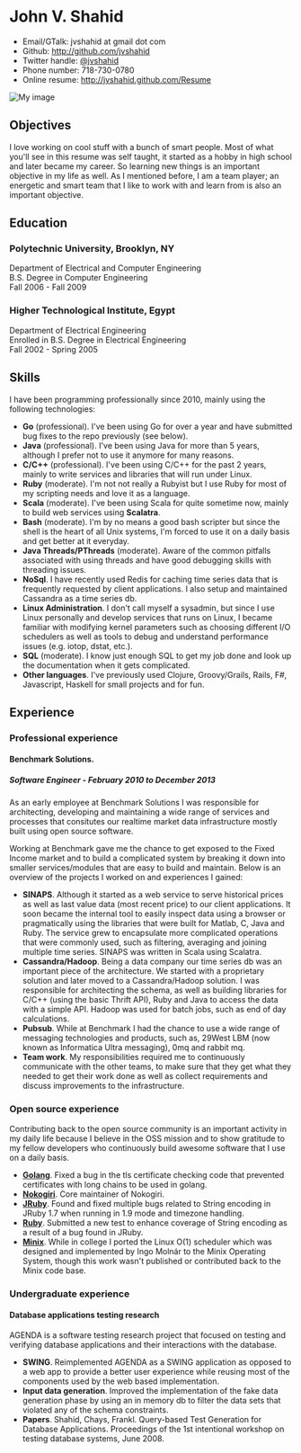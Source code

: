 <!--- trailing spaces are important to force a line break, i.e. <br/> in the
      generated document -->

# John V. Shahid

 * Email/GTalk: jvshahid at gmail dot com
 * Github: <http://github.com/jvshahid>
 * Twitter handle: [@jvshahid](http://twitter.com/jvshahid)
 * Phone number: 718-730-0780
 * Online resume: <http://jvshahid.github.com/Resume>

![My image](http://www.gravatar.com/avatar/2736d9750eb13425e9bf70f112753c49?s=150)

## Objectives

I love working on cool stuff with a bunch of smart people.  Most of
what you'll see in this resume was self taught, it started as a hobby
in high school and later became my career. So learning new things is an
important objective in my life as well. As I mentioned before, I am a
team player; an energetic and smart team that I like to work with and
learn from is also an important objective.

## Education

### Polytechnic University, Brooklyn, NY  
Department of Electrical and Computer Engineering  
B.S. Degree in Computer Engineering  
Fall 2006 - Fall 2009

### Higher Technological Institute, Egypt  
Department of Electrical Engineering  
Enrolled in B.S. Degree in Electrical Engineering  
Fall 2002 - Spring 2005

## Skills

I have been programming professionally since 2010, mainly using
the following technologies:

- **Go** (professional). I've been using Go for over a year and have submitted bug fixes to the repo previously (see below).
- **Java** (professional). I've been using Java for more than 5 years, although I prefer not to use it anymore for many reasons.
- **C/C++** (professional). I've been using C/C++ for the past 2 years, mainly to write services and libraries that will run
  under Linux.
- **Ruby** (moderate). I'm not not really a Rubyist but I use Ruby for most of my scripting needs and love it as a language.
- **Scala** (moderate). I've been using Scala for quite sometime now, mainly to build web services using **Scalatra**.
- **Bash** (moderate). I'm by no means a good bash scripter but since the shell is the heart of all Unix systems,
  I'm forced to use it on a daily basis and get better at it everyday.
- **Java Threads/PThreads** (moderate). Aware of the common pitfalls associated with using threads and have good debugging skills
  with threading issues.
- **NoSql**. I have recently used Redis for caching time series data that is frequently requested by client applications.
  I also setup and maintained Cassandra as a time series db.
- **Linux Administration**. I don't call myself a sysadmin, but since I use Linux personally and develop services
  that runs on Linux, I became familiar with modifying kernel parameters such as choosing different I/O schedulers
  as well as tools to debug and understand performance issues (e.g. iotop, dstat, etc.).
- **SQL** (moderate). I know just enough SQL to get my job done and look up the documentation when it gets complicated.
- **Other languages**. I've previously used Clojure, Groovy/Grails, Rails, F#, Javascript, Haskell for small projects and for fun.

## Experience

### Professional experience

#### Benchmark Solutions.

##### Software Engineer - February 2010 to December 2013

As an early employee at Benchmark Solutions I was responsible for
architecting, developing and maintaining a wide range of services and
processes that consitutes our realtime market data infrastructure
mostly built using open source software.

Working at Benchmark gave me the chance to get exposed to the Fixed
Income market and to build a complicated system by breaking it down
into smaller services/modules that are easy to build and
maintain. Below is an overview of the projects I worked on and
experiences I gained:

- **SINAPS**. Although it started as a web service to serve historical
  prices as well as last value data (most recent price) to our client
  applications. It soon became the internal tool to easily inspect
  data using a browser or pragmatically using the libraries that
  were built for Matlab, C, Java and Ruby. The service grew to
  encapsulate more complicated operations that were commonly used,
  such as filtering, averaging and joining multiple time
  series. SINAPS was written in Scala using Scalatra.
- **Cassandra/Hadoop**. Being a data company our time series db was an
  important piece of the architecture. We started with a proprietary
  solution and later moved to a Cassandra/Hadoop solution. I was responsible
  for architecting the schema, as well as building libraries for C/C++ (using
  the basic Thrift API), Ruby and Java to access the data with a simple API.
  Hadoop was used for batch jobs, such as end of day calculations.
- **Pubsub**. While at Benchmark I had the chance to use a wide range
  of messaging technologies and products, such as, 29West LBM (now
  known as Informatica Ultra messaging), 0mq and rabbit mq.
- **Team work**. My responsibilities required me to continuously
  communicate with the other teams, to make sure that they get what
  they needed to get their work done as well as collect requirements
  and discuss improvements to the infrastructure.

### Open source experience

Contributing back to the open source community is an important activity
in my daily life because I believe in the OSS mission and to show gratitude
to my fellow developers who continuously build awesome software that I use
on a daily basis.

- **[Golang](https://codereview.appspot.com/9795043)**. Fixed a bug in
  the tls certificate checking code that prevented certificates with
  long chains to be used in golang.
- **[Nokogiri](https://github.com/sparklemotion/nokogiri)**. Core
  maintainer of Nokogiri.
- **[JRuby](https://github.com/jruby/jruby)**. Found and fixed
  multiple bugs related to String encoding in JRuby 1.7 when running
  in 1.9 mode and timezone handling.
- **[Ruby](https://github.com/ruby/ruby)**. Submitted a new test to
  enhance coverage of String encoding as a result of a bug found in
  JRuby.
- **[Minix](http://www.minix3.org/)**. While in college I ported the
  Linux O(1) scheduler which was designed and implemented by Ingo
  Molnár to the Minix Operating System, though this work wasn't
  published or contributed back to the Minix code base.

### Undergraduate experience

#### Database applications testing research

AGENDA is a software testing research project that focused on testing and verifying
database applications and their interactions with the database.

- **SWING**. Reimplemented AGENDA as a SWING application as opposed to
  a web app to provide a better user experience while reusing most of
  the components used by the web based implementation.
- **Input data generation**. Improved the implementation of the fake
  data generation phase by using an in memory db to filter the data
  sets that violated any of the schema constraints.
- **Papers**. Shahid, Chays, Frankl. Query-based Test Generation for
  Database Applications.  Proceedings of the 1st intentional workshop
  on testing database systems, June 2008.
